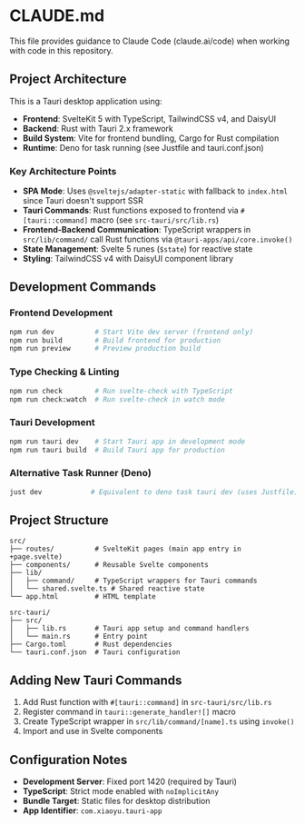 # CLAUDE.md

This file provides guidance to Claude Code (claude.ai/code) when working with code in this repository.

## Project Architecture

This is a Tauri desktop application using:
- **Frontend**: SvelteKit 5 with TypeScript, TailwindCSS v4, and DaisyUI
- **Backend**: Rust with Tauri 2.x framework
- **Build System**: Vite for frontend bundling, Cargo for Rust compilation
- **Runtime**: Deno for task running (see Justfile and tauri.conf.json)

### Key Architecture Points

- **SPA Mode**: Uses `@sveltejs/adapter-static` with fallback to `index.html` since Tauri doesn't support SSR
- **Tauri Commands**: Rust functions exposed to frontend via `#[tauri::command]` macro (see `src-tauri/src/lib.rs`)
- **Frontend-Backend Communication**: TypeScript wrappers in `src/lib/command/` call Rust functions via `@tauri-apps/api/core.invoke()`
- **State Management**: Svelte 5 runes (`$state`) for reactive state
- **Styling**: TailwindCSS v4 with DaisyUI component library

## Development Commands

### Frontend Development
```bash
npm run dev          # Start Vite dev server (frontend only)
npm run build        # Build frontend for production
npm run preview      # Preview production build
```

### Type Checking & Linting  
```bash
npm run check        # Run svelte-check with TypeScript
npm run check:watch  # Run svelte-check in watch mode
```

### Tauri Development
```bash
npm run tauri dev    # Start Tauri app in development mode
npm run tauri build  # Build Tauri app for production
```

### Alternative Task Runner (Deno)
```bash
just dev            # Equivalent to deno task tauri dev (uses Justfile)
```

## Project Structure

```
src/
├── routes/          # SvelteKit pages (main app entry in +page.svelte)
├── components/      # Reusable Svelte components
├── lib/
│   ├── command/     # TypeScript wrappers for Tauri commands
│   └── shared.svelte.ts # Shared reactive state
└── app.html         # HTML template

src-tauri/
├── src/
│   ├── lib.rs       # Tauri app setup and command handlers
│   └── main.rs      # Entry point
├── Cargo.toml       # Rust dependencies
└── tauri.conf.json  # Tauri configuration
```

## Adding New Tauri Commands

1. Add Rust function with `#[tauri::command]` in `src-tauri/src/lib.rs`
2. Register command in `tauri::generate_handler![]` macro
3. Create TypeScript wrapper in `src/lib/command/[name].ts` using `invoke()`
4. Import and use in Svelte components

## Configuration Notes

- **Development Server**: Fixed port 1420 (required by Tauri)
- **TypeScript**: Strict mode enabled with `noImplicitAny`
- **Bundle Target**: Static files for desktop distribution
- **App Identifier**: `com.xiaoyu.tauri-app`